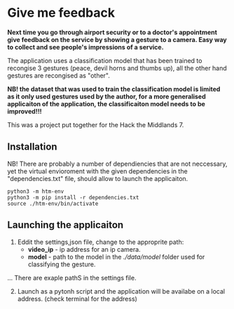 # Give me feedback
 
**Next time you go through airport security or to a doctor's appointment give feedback on the service by showing a gesture to a camera. Easy way to collect and see people's impressions of a service.**

The application uses a classification model that has been trained to recongise 3 gestures (peace, devil horns and thumbs up), all the other hand gestures are recongised as "other". 

**NB! the dataset that was used to train the classification model is limited as it only used gestures used by the author, for a more generalised applicaiton of the application, the classificaiton model needs to be improved!!!**

This was a project put together for the Hack the Middlands 7. 

## Installation
NB! There are probably a number of dependiencies that are not neccessary, yet the virtual envioroment with the given dependencies in the "dependencies.txt" file, should allow to launch the applicaiton.

```
python3 -m htm-env
python3 -m pip install -r dependencies.txt
source ./htm-env/bin/activate
```
## Launching the applicaiton
1) Eddit the settings,json file, change to the approprite path:
    * **video_ip** - ip address for an ip camera.
    * **model** - path to the model in the *./data/model* folder used for classifying the gesture.

... There are exaple pathS in the settings file.

2) Launch as a pytonh script and the application will be availabe on a local address. (check terminal for the address)




